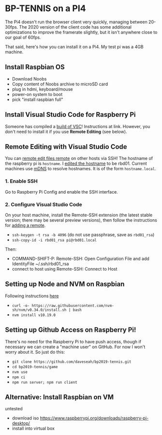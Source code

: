 # BP-TENNIS on a PI4

The Pi4 doesn't run the browser client very quickly, managing between 20-30fps. The 2020 version of the client code has some additional optimizations to improve the framerate slightly, but it isn't anywhere close to our goal of 60fps.

That said, here's how you can install it on a Pi4. My test pi was a 4GB machine.

## Install Raspbian OS

* Download Noobs
* Copy content of Noobs archive to microSD card
* plug in hdmi, keyboard/mouse
* power-on system to boot
* pick "install raspbian full"

## Install Visual Studio Code for Raspberry Pi

Someone has compiled a [build of VSC](https://pimylifeup.com/raspberry-pi-visual-studio-code/)! Instructions at link. However, you don't need to install it if you use **Remote Editing** (see below).

## Remote Editing with Visual Studio Code
You can [remote edit files remote](https://code.visualstudio.com/docs/remote/ssh) on other hosts via SSH!
The hostname of the raspberry pi is `hostname`. I [edited the hostname](https://thepihut.com/blogs/raspberry-pi-tutorials/19668676-renaming-your-raspberry-pi-the-hostname) to be rbd01.
Current machines use [mDNS](https://en.wikipedia.org/wiki/Multicast_DNS) to resolve hostnames. It is of the form `hostname.local`. 

### 1. Enable SSH
Go to Raspberry Pi Config and enable the SSH interface.

### 2. Configure Visual Studio Code

On your host machine, install the Remote-SSH extension (the latest stable version; there may be several preview versions), then follow the instructions for [adding a remote](https://code.visualstudio.com/docs/remote/ssh).

* `ssh-keygen -t rsa -b 4096` (do not use passphrase, save as `rbd01_rsa`)
* `ssh-copy-id -i rbd01_rsa pi@rbd01.local`

Then:

* COMMAND-SHIFT-P: Remote-SSH: Open Configuration File and add IdentityFile ~/.ssh/rbd01_rsa
* connect to host using Remote-SSH: Connect to Host

## Setting up Node and NVM on Raspbian
Following instructions [here](https://linuxize.com/post/how-to-install-node-js-on-raspberry-pi/)

* `curl -o- https://raw.githubusercontent.com/nvm-sh/nvm/v0.34.0/install.sh | bash`
* `nvm install v10.19.0`

## Setting up Github Access on Raspberry Pi!

There's no need for the Raspberry Pi to have push access, though if necessary we can create a "machine user" on GitHub. For now I won't worry about it. So just do this:
* `git clone https://github.com/daveseah/bp2019-tennis.git`
* `cd bp2019-tennis/game`
* `nvm use`
* `npm ci`
* `npm run server; npm run client`

## Alternative: Install Raspbian on VM

untested

* download iso https://www.raspberrypi.org/downloads/raspberry-pi-desktop/
* install into virtual box

